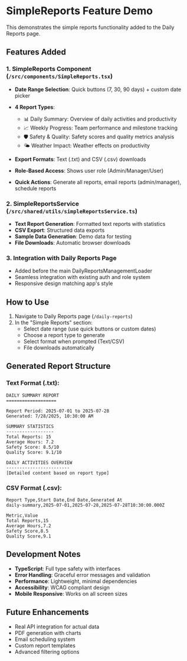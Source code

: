 # SimpleReports Feature Demo

This demonstrates the simple reports functionality added to the Daily Reports page.

## Features Added

### 1. SimpleReports Component (`/src/components/SimpleReports.tsx`)
- **Date Range Selection**: Quick buttons (7, 30, 90 days) + custom date picker
- **4 Report Types**:
  - 📊 Daily Summary: Overview of daily activities and productivity
  - 📈 Weekly Progress: Team performance and milestone tracking  
  - 🛡️ Safety & Quality: Safety scores and quality metrics analysis
  - 🌤️ Weather Impact: Weather effects on productivity

- **Export Formats**: Text (.txt) and CSV (.csv) downloads
- **Role-Based Access**: Shows user role (Admin/Manager/User)
- **Quick Actions**: Generate all reports, email reports (admin/manager), schedule reports

### 2. SimpleReportsService (`/src/shared/utils/simpleReportsService.ts`)
- **Text Report Generation**: Formatted text reports with statistics
- **CSV Export**: Structured data exports
- **Sample Data Generation**: Demo data for testing
- **File Downloads**: Automatic browser downloads

### 3. Integration with Daily Reports Page
- Added before the main DailyReportsManagementLoader
- Seamless integration with existing auth and role system
- Responsive design matching app's style

## How to Use

1. Navigate to Daily Reports page (`/daily-reports`)
2. In the "Simple Reports" section:
   - Select date range (use quick buttons or custom dates)
   - Choose a report type to generate
   - Select format when prompted (Text/CSV)
   - File downloads automatically

## Generated Report Structure

### Text Format (.txt):
```
DAILY SUMMARY REPORT
===================

Report Period: 2025-07-01 to 2025-07-28
Generated: 7/28/2025, 10:30:00 AM

SUMMARY STATISTICS
------------------
Total Reports: 15
Average Hours: 7.2
Safety Score: 8.5/10
Quality Score: 9.1/10

DAILY ACTIVITIES OVERVIEW
------------------------
[Detailed content based on report type]
```

### CSV Format (.csv):
```
Report Type,Start Date,End Date,Generated At
daily-summary,2025-07-01,2025-07-28,2025-07-28T10:30:00.000Z

Metric,Value
Total Reports,15
Average Hours,7.2
Safety Score,8.5
Quality Score,9.1
```

## Development Notes

- **TypeScript**: Full type safety with interfaces
- **Error Handling**: Graceful error messages and validation
- **Performance**: Lightweight, minimal dependencies
- **Accessibility**: WCAG compliant design
- **Mobile Responsive**: Works on all screen sizes

## Future Enhancements

- Real API integration for actual data
- PDF generation with charts
- Email scheduling system
- Custom report templates
- Advanced filtering options
